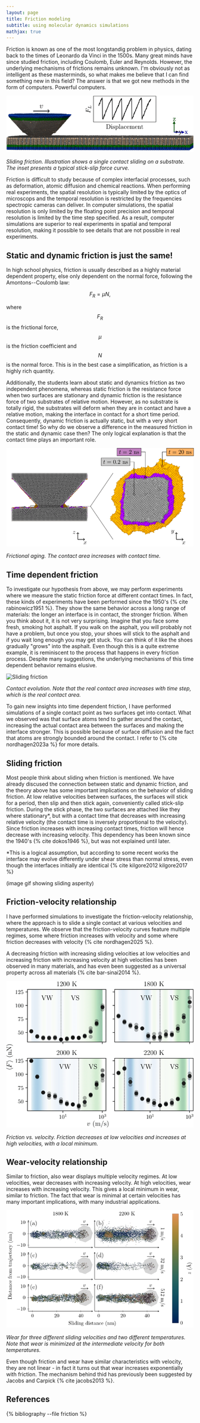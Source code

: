 ```yaml
---
layout: page
title: Friction modeling
subtitle: using molecular dynamics simulations
mathjax: true
---
```


Friction is known as one of the most longstandig problem in physics, dating back to the times of Leonardo da Vinci in the 1500s. Many great minds have since studied friction, including Coulomb, Euler and Reynolds. However, the underlying mechanisms of frictions remains unknown. I'm obviously not as intelligent as these masterminds, so what makes me believe that I can find something new in this field? The answer is that we got new methods in the form of computers. Powerful computers.

<img src="/assets/img/friction/paper2_fig1.png" alt="Sliding friction" class="img-responsive-center">
<p><em>Sliding friction. Illustration shows a single contact sliding on a substrate. The inset presents a typical stick-slip force curve.</em></p>

Friction is difficult to study because of complex interfacial processes, such as deformation, atomic diffusion and chemical reactions. When performing real experiments, the spatial resolution is typically limited by the optics of microscops and the temporal resolution is restricted by the frequencies spectropic cameras can deliver. In computer simulations, the spatial resolution is only limited by the floating point precision and temporal resolution is limited by the time step specified. As a result, computer simulations are superior to real experiments in spatial and temporal resolution, making it possible to see details that are not possible in real experiments.

## Static and dynamic friction is just the same!
In high school physics, friction is usually described as a highly material dependent property, else only dependent on the normal force, following the Amontons--Coulomb law:

$$
F_R=\mu N,
$$

where $$F_R$$ is the frictional force, $$\mu$$ is the friction coefficient and $$N$$ is the normal force. This is in the best case a simplification, as friction is a highly rich quantity.

Additionally, the students learn about static and dynamics friction as two independent phenomena, whereas static friction is the resistance force when two surfaces are stationary and dynamic friction is the resistance force of two substrates of relative motion. However, as no substrate is totally rigid, the substrates will deform when they are in contact and have a relative motion, making the interface in contact for a short time period. Consequently, dynamic friction is actually static, but with a very short contact time! So why do we observe a difference in the measured friction in the static and dynamic case then? The only logical explanation is that the contact time plays an important role.

<img src="/assets/img/friction/fig0.png" alt="Frictional aging" class="img-responsive-center">
<p><em>Frictional aging. The contact area increases with contact time.</em></p>

## Time dependent friction
To investigate our hypothesis from above, we may perform experiments where we measure the static friction force at different contact times. In fact, these kinds of experiments have been performed since the 1950's {% cite rabinowicz1951 %}. They show the same behavior across a long range of materials: the longer an interface is in contact, the stronger friction. When you think about it, it is not very surprising. Imagine that you face some fresh, smoking hot asphalt. If you walk on the asphalt, you will probably not have a problem, but once you stop, your shoes will stick to the asphalt and if you wait long enough you may get stuck. You can think of it like the shoes gradually "grows" into the asphalt. Even though this is a quite extreme example, it is reminiscent to the process that happens in every friction process. Despite many suggestions, the underlying mechanisms of this time dependent behavior remains elusive. 

<img src="/assets/img/friction/contact_evolution.gif" alt="Sliding friction" class="img-responsive-center">
<p><em>Contact evolution. Note that the real contact area increases with time step, which is the real contact area.</em></p>

To gain new insights into time dependent friction, I have performed simulations of a single contact point as two surfaces get into contact. What we observed was that surface atoms tend to gather around the contact, increasing the actual contact area between the surfaces and making the interface stronger. This is possible because of surface diffusion and the fact that atoms are strongly bounded around the contact. I refer to {% cite nordhagen2023a %} for more details.

## Sliding friction
Most people think about sliding when friction is mentioned. We have already discused the connection between static and dynamic friction, and the theory above has some important implications on the behavior of sliding friction. At low relative velocities between surfaces, the surfaces will stick for a period, then slip and then stick again, conveniently called stick-slip friction. During the stick phase, the two surfaces are attached like they where stationary*, but with a contact time that decreases with increasing relative velocity (the contact time is inversely proportional to the velocity). Since friction increases with increasing contact times, friction will hence decrease with increasing velocity. This dependency has been known since the 1940's {% cite dokos1946 %}, but was not explained until later.

*This is a logical assumption, but according to some recent works the interface may evolve differently under shear stress than normal stress, even though the interfaces initially are identical {% cite kilgore2012 kilgore2017 %}

(image gif showing sliding asperity)

## Friction-velocity relationship
I have performed simulations to investigate the friction-velocity relationship, where the approach is to slide a single contact at various velocities and temperatures. We observe that the friction-velocity curves feature multiple regimes, some where friction increases with velocity and some where friction decreases with velocity {% cite nordhagen2025 %}.

A decreasing friction with increasing sliding velocities at low velocities and increasing friction with increasing velocity at high velocities has been observed in many materials, and has even been suggested as a universal property across all materials {% cite bar-sinai2014 %}.

<img src="/assets/img/friction/paper2_fig2.png" alt="Relationship" class="img-responsive-center">
<p><em>Friction vs. velocity. Friction decreases at low velocities and increases at high velocities, with a local minimum.</em></p>

## Wear-velocity relationship
Similar to friction, also wear displays multiple velocity regimes. At low velocities, wear decreases with increasing velocity. At high velocities, wear increases with increasing velocity. This gives a local minimum in wear, similar to friction. The fact that wear is minimal at certain velocities has many important implications, with many industrial applications. 

<img src="/assets/img/friction/wear.jpg" alt="Frictional aging" class="img-responsive-center">
<p><em>Wear for three different sliding velocities and two different temperatures. Note that wear is minimized at the intermediate velocity for both temperatures.</em></p>

Even though friction and wear have similar characteristics with velocity, they are not linear - in fact it turns out that wear increases exponentially with friction. The mechanism behind thid has previously been suggested by Jacobs and Carpick {% cite jacobs2013 %}.

## References
{% bibliography --file friction %}
